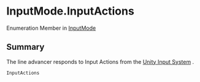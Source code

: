 # InputMode.InputActions

Enumeration Member in [InputMode](/docs/api/csharp/yarn.unity.lineadvancer.inputmode.md)

## Summary


The line advancer responds to Input Actions from the  <a href="https://docs.unity3d.com/Packages/com.unity.inputsystem@latest">Unity
Input System</a> .


```csharp
InputActions
```

